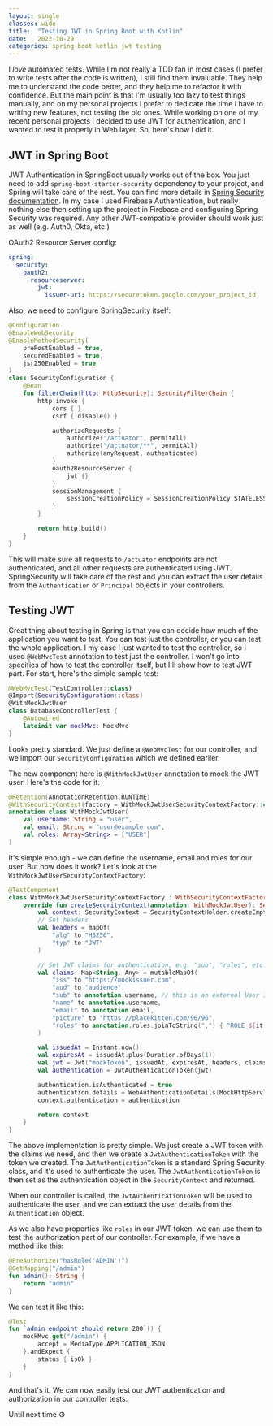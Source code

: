```yaml
---
layout: single
classes: wide
title:  "Testing JWT in Spring Boot with Kotlin"
date:   2022-10-29
categories: spring-boot kotlin jwt testing
---
```


I _love_ automated tests. While I'm not really a TDD fan in most cases (I prefer to write tests after the code is written), I still find them invaluable. They help me to understand the code better, and they help me to refactor it with confidence. But the main point is that I'm usually too lazy to test things manually, and on my personal projects I prefer to dedicate the time I have to writing new features, not testing the old ones. While working on one of my recent personal projects I decided to use JWT for authentication, and I wanted to test it properly in Web layer. So, here's how I did it.

<!--more-->

## JWT in Spring Boot

JWT Authentication in SpringBoot usually works out of the box. You just need to add `spring-boot-starter-security` dependency to your project, and Spring will take care of the rest. You can find more details in [Spring Security documentation](https://docs.spring.io/spring-security/site/docs/current/reference/html5/#servlet-authentication-jwt). In my case I used Firebase Authentication, but really nothing else then setting up the project in Firebase and configuring Spring Security was required. Any other JWT-compatible provider should work just as well (e.g. Auth0, Okta, etc.)

OAuth2 Resource Server config:

```yaml
spring:
  security:
    oauth2:
      resourceserver:
        jwt:
          issuer-uri: https://securetoken.google.com/your_project_id
```

Also, we need to configure SpringSecurity itself:

```kotlin
@Configuration
@EnableWebSecurity
@EnableMethodSecurity(
    prePostEnabled = true,
    securedEnabled = true,
    jsr250Enabled = true
)
class SecurityConfiguration {
    @Bean
    fun filterChain(http: HttpSecurity): SecurityFilterChain {
        http.invoke {
            cors { }
            csrf { disable() }

            authorizeRequests {
                authorize("/actuator", permitAll)
                authorize("/actuator/**", permitAll)
                authorize(anyRequest, authenticated)
            }
            oauth2ResourceServer {
                jwt {}
            }
            sessionManagement {
                sessionCreationPolicy = SessionCreationPolicy.STATELESS
            }
        }

        return http.build()
    }
}
```

This will make sure all requests to `/actuator` endpoints are not authenticated, and all other requests are authenticated using JWT. SpringSecurity will take care of the rest and you can extract the user details from the `Authentication` or `Principal` objects in your controllers.

## Testing JWT

Great thing about testing in Spring is that you can decide how much of the application you want to test. You can test just the controller, or you can test the whole application. I my case I just wanted to test the controller, so I used `@WebMvcTest` annotation to test just the controller. I won't go into specifics of how to test the controller itself, but I'll show how to test JWT part. For start, here's the simple sample test:

```kotlin
@WebMvcTest(TestController::class)
@Import(SecurityConfiguration::class)
@WithMockJwtUser
class DatabaseControllerTest {
    @Autowired
    lateinit var mockMvc: MockMvc
}
```

Looks pretty standard. We just define a `@WebMvcTest` for our controller, and we import our `SecurityConfiguration` which we defined earlier. 

The new component here is `@WithMockJwtUser` annotation to mock the JWT user. Here's the code for it:

```kotlin
@Retention(AnnotationRetention.RUNTIME)
@WithSecurityContext(factory = WithMockJwtUserSecurityContextFactory::class)
annotation class WithMockJwtUser(
    val username: String = "user",
    val email: String = "user@example.com",
    val roles: Array<String> = ["USER"]
)
```

It's simple enough - we can define the username, email and roles for our user. But how does it work? Let's look at the `WithMockJwtUserSecurityContextFactory`:

```kotlin
@TestComponent
class WithMockJwtUserSecurityContextFactory : WithSecurityContextFactory<WithMockJwtUser> {
    override fun createSecurityContext(annotation: WithMockJwtUser): SecurityContext {
        val context: SecurityContext = SecurityContextHolder.createEmptyContext()
        // Set headers
        val headers = mapOf(
            "alg" to "HS256",
            "typ" to "JWT"
        )

        // Set JWT claims for authentication, e.g. "sub", "roles", etc.
        val claims: Map<String, Any> = mutableMapOf(
            "iss" to "https://mockissuer.com",
            "aud" to "audience",
            "sub" to annotation.username, // this is an external User ID from Firebase
            "name" to annotation.username,
            "email" to annotation.email,
            "picture" to "https://placekitten.com/96/96",
            "roles" to annotation.roles.joinToString(",") { "ROLE_${it.trim()}" }
        )

        val issuedAt = Instant.now()
        val expiresAt = issuedAt.plus(Duration.ofDays(1))
        val jwt = Jwt("mockToken", issuedAt, expiresAt, headers, claims)
        val authentication = JwtAuthenticationToken(jwt)

        authentication.isAuthenticated = true
        authentication.details = WebAuthenticationDetails(MockHttpServletRequest())
        context.authentication = authentication

        return context
    }
}
```

The above implementation is pretty simple. We just create a JWT token with the claims we need, and then we create a `JwtAuthenticationToken` with the token we created. The `JwtAuthenticationToken` is a standard Spring Security class, and it's used to authenticate the user. The `JwtAuthenticationToken` is then set as the authentication object in the `SecurityContext` and returned.

When our controller is called, the `JwtAuthenticationToken` will be used to authenticate the user, and we can extract the user details from the `Authentication` object.

As we also have properties like `roles` in our JWT token, we can use them to test the authorization part of our controller. For example, if we have a method like this:

```kotlin
@PreAuthorize("hasRole('ADMIN')")
@GetMapping("/admin")
fun admin(): String {
    return "admin"
}
```

We can test it like this:

```kotlin
@Test
fun `admin endpoint should return 200`() {
    mockMvc.get("/admin") {
        accept = MediaType.APPLICATION_JSON
    }.andExpect {
        status { isOk }
    }
}
```

And that's it. We can now easily test our JWT authentication and authorization in our controller tests.

Until next time :peace_symbol:
